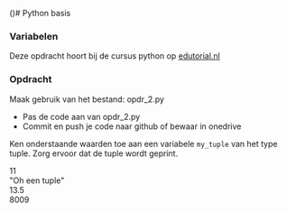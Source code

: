 ()# Python basis

### Variabelen
Deze opdracht hoort bij de cursus python op [edutorial.nl](https://www.edutorial.nl/course/python)

### Opdracht
Maak gebruik van het bestand: opdr_2.py
* Pas de code aan van opdr_2.py
* Commit en push je code naar github of bewaar in onedrive

Ken onderstaande waarden toe aan een variabele `my_tuple` van het type tuple.
Zorg ervoor dat de tuple wordt geprint.

11   
"Oh een tuple"   
13.5   
8009  




